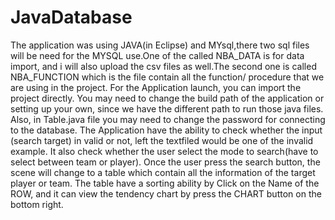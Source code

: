 # JavaDatabase
The application was using JAVA(in Eclipse) and MYsql,there two sql files will be need for the MYSQL use.One of the called NBA_DATA is for data import, and i will also upload the csv files as well.The second one is called NBA_FUNCTION which is the file contain all the function/ procedure that we are using in the project.
For the Application launch, you can import the project directly. You may need to change the build path of the application or setting up your own, since we have the different path to run those java files. Also, in Table.java file you may need to change the password for connecting to the database.
The Application have the ability to check whether the input (search target) in valid or not, left the textfiled would be one of the invalid example. It also check whether the user select the mode to search(have to select between team or player). Once the user press the search button, the scene will change to a table which contain all the information of the target player or team. The table have a sorting ability by Click on the Name of the ROW, and it can view the tendency chart by press the CHART button on the bottom right.